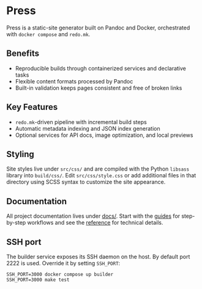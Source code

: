 # Press

Press is a static-site generator built on Pandoc and Docker, orchestrated with `docker compose` and `redo.mk`.

## Benefits

- Reproducible builds through containerized services and declarative tasks
- Flexible content formats processed by Pandoc
- Built-in validation keeps pages consistent and free of broken links

## Key Features

- `redo.mk`-driven pipeline with incremental build steps
- Automatic metadata indexing and JSON index generation
- Optional services for API docs, image optimization, and local previews

## Styling

Site styles live under `src/css/` and are compiled with the Python `libsass` library into
`build/css/`. Edit `src/css/style.css` or add additional files in that
directory using SCSS syntax to customize the site appearance.

## Documentation

All project documentation lives under [docs/](docs/). Start with the [guides](docs/guides/README.md) for step-by-step workflows and see the [reference](docs/reference/README.md) for technical details.


## SSH port

The builder service exposes its SSH daemon on the host. By default port 2222
is used. Override it by setting `SSH_PORT`:

```
SSH_PORT=3000 docker compose up builder
SSH_PORT=3000 make test
```
